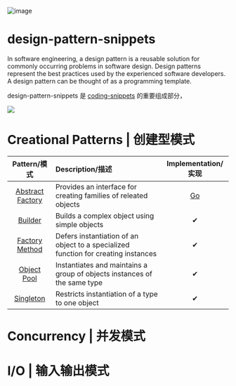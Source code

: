 ![image](https://user-images.githubusercontent.com/5803001/45917824-f2641680-beaf-11e8-8076-b0f139d88270.png)

# design-pattern-snippets

In software engineering, a design pattern is a reusable solution for commonly occurring problems in software design. Design patterns represent the best practices used by the experienced software developers. A design pattern can be thought of as a programming template.

design-pattern-snippets 是 [coding-snippets](https://github.com/wxyyxc1992/coding-snippets) 的重要组成部分，

![](https://user-images.githubusercontent.com/5803001/36413335-ddd675f0-1658-11e8-9326-4f4eb7aace4e.png)

# Creational Patterns | 创建型模式

|                    Pattern/模式                     | Description/描述                                                                   | Implementation/实现 |
| :-------------------------------------------------: | :--------------------------------------------------------------------------------- | :-----------------: |
| [Abstract Factory](/creational/abstract_factory.md) | Provides an interface for creating families of releated objects                    |      [Go](./)       |
|          [Builder](/creational/builder.md)          | Builds a complex object using simple objects                                       |          ✔          |
|      [Factory Method](/creational/factory.md)       | Defers instantiation of an object to a specialized function for creating instances |          ✔          |
|      [Object Pool](/creational/object-pool.md)      | Instantiates and maintains a group of objects instances of the same type           |          ✔          |
|        [Singleton](/creational/singleton.md)        | Restricts instantiation of a type to one object                                    |          ✔          |

# Concurrency | 并发模式

# I/O | 输入输出模式
